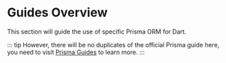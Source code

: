 # Guides Overview

This section will guide the use of specific Prisma ORM for Dart.

::: tip
However, there will be no duplicates of the official Prisma guide here, you need to visit [Prisma Guides](https://www.prisma.io/docs/guides) to learn more.
:::

